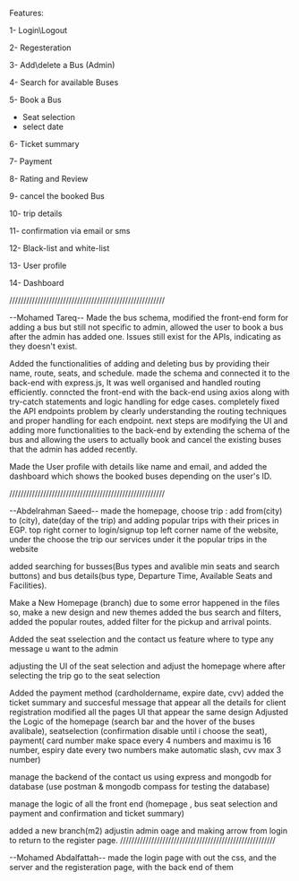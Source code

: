 Features:

1- Login\Logout

2- Regesteration

3- Add\delete a Bus (Admin)

4- Search for available Buses

5- Book a Bus

  - Seat selection
  - select date

6- Ticket summary

7- Payment

8- Rating and Review

9- cancel the booked Bus

10- trip details

11- confirmation via email or sms

12- Black-list and white-list

13- User profile

14- Dashboard


///////////////////////////////////////////////////////

--Mohamed Tareq--
Made the bus schema, modified the front-end form for adding a bus but still not specific to admin, allowed the user to book a bus after the admin has added one.
Issues still exist for the APIs, indicating as they doesn't exist.

Added the functionalities of adding and deleting bus by providing their name, route, seats, and schedule.
made the schema and connected it to the back-end with express.js, It was well organised and handled routing efficiently.
conncted the front-end with the back-end using axios along with try-catch statements and logic handling for edge cases.
completely fixed the API endpoints problem by clearly understanding the routing techniques and proper handling for each endpoint.
next steps are modifying the UI and adding more functionalities to the back-end by extending the schema of the bus and allowing the users
to actually book and cancel the existing buses that the admin has added recently.

Made the User profile with details like name and email, and added the dashboard which shows the booked 
buses depending on the user's ID.


///////////////////////////////////////////////////////

--Abdelrahman Saeed-- 
made the homepage,  choose trip : add from(city) to (city), date(day of the trip) and adding popular trips with their prices in EGP.
top right corner to login/signup
top left corner name of the website, under the choose the trip our services  under it the popular trips in the website

added searching for busses(Bus types and avalible min seats and search buttons) and bus details(bus type, Departure Time, Available Seats and Facilities).

Make a New Homepage (branch) due to some error happened in the files so, make a new design and new themes
added the bus search and filters, added the popular routes, added filter for the pickup and arrival points.

Added the seat sselection and the contact us feature where to type any message u want to the admin

adjusting the UI of the seat selection and adjust the homepage where after selecting the trip go to the seat selection

Added the payment method (cardholdername, expire date, cvv) added the ticket summary and succesful message that appear all the details for client registration
modified all the pages UI that appear the same design 
Adjusted the Logic of the homepage (search bar and the hover of the buses avalibale), seatselection (confirmation disable until i choose the seat), payment( card number make space every 4 numbers and maximu is 16 number, espiry date every two numbers make automatic slash, cvv max 3 number)

manage the backend of the contact us using express and mongodb for database (use postman & mongodb compass for testing the database)

manage the logic of all the front end (homepage , bus seat selection and payment and confirmation and ticket summary)

added a new branch(m2) adjustin admin oage and making arrow from login to return to the register page.
///////////////////////////////////////////////////////

--Mohamed Abdalfattah--
made the login page with out the css, and the server and the registeration page, with the back end of them
